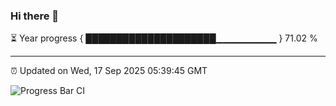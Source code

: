 ### Hi there 👋

⏳ Year progress { █████████████████████▁▁▁▁▁▁▁▁▁ } 71.02 %

---

⏰ Updated on Wed, 17 Sep 2025 05:39:45 GMT

![Progress Bar CI](https://github.com/IshwaranRudhara/GIT-ACTION/workflows/Progress%20Bar%20CI/badge.svg)
